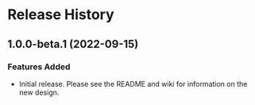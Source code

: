 # Release History

## 1.0.0-beta.1 (2022-09-15)

### Features Added

- Initial release. Please see the README and wiki for information on the new design.
